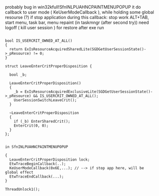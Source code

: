 probably bug in win32kfull!SfnINLPUAHNCPAINTMENUPOPUP
it do callback to user mode ( KeUserModeCallback ), while holding some global resourse (?)
if stop application during this callback:
stop work ALT+TAB, start menu, task bar, menu repaint (in taskmngr (after second try))
need logoff ( kill user session ) for restore after exe run


```

bool IS_USERCRIT_OWNED_AT_ALL()
{
  return ExIsResourceAcquiredSharedLite(SGDGetUserSessionState()->_pResource) != 0;
}

struct LeaveEnterCritProperDisposition {

  bool _b;

  LeaveEnterCritProperDisposition()
  {
    _b = ExIsResourceAcquiredExclusiveLite(SGDGetUserSessionState()->_pResource) && IS_USERCRIT_OWNED_AT_ALL();
    UserSessionSwitchLeaveCrit();
  }

  ~LeaveEnterCritProperDisposition
  {
    if (_b) EnterSharedCrit();
    EnterCrit(0, 0);
  }
};


in SfnINLPUAHNCPAINTMENUPOPUP

{
  LeaveEnterCritProperDisposition lock;
  EtwTraceBeginCallback(..);
  KeUserModeCallback(0x6E,...); // --> if stop app here, will be global effect 
  EtwTraceEndCallback(...);
}

ThreadUnlock1();

```